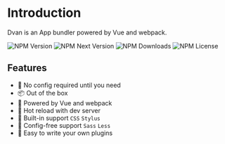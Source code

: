 # Introduction
Dvan is an App bundler powered by Vue and webpack.

![NPM Version](https://flat.badgen.net/npm/v/dvan?icon=npm)
![NPM Next Version](https://flat.badgen.net/npm/v/dvan/next?icon=npm)
![NPM Downloads](https://flat.badgen.net/npm/dt/dvan)
![NPM License](https://flat.badgen.net/npm/license/dvan)

## Features
- 🚀 No config required until you need
- 📦 Out of the box
- 💪 Powered by Vue and webpack
- 🔧 Hot reload with dev server
- 🔗 Built-in support `CSS` `Stylus`
- 🔨 Config-free support `Sass` `Less`
- 🧰 Easy to write your own plugins